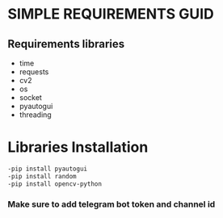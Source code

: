 # SIMPLE REQUIREMENTS GUID

## Requirements libraries
- time
- requests
- cv2
- os
- socket
- pyautogui
- threading
#  Libraries Installation
  ```bash
  -pip install pyautogui
  -pip install random
  -pip install opencv-python
  ```



  ### Make sure to add telegram bot token and channel id
